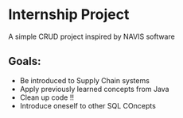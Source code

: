 # Internship Project

A simple CRUD project inspired by NAVIS software

## Goals:

- Be introduced to Supply Chain systems
- Apply previously learned concepts from Java
- Clean up code !!
- Introduce oneself to other SQL COncepts

